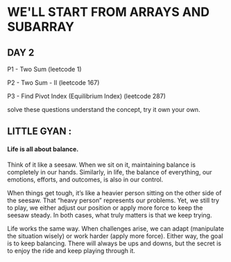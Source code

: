 # WE'LL START FROM ARRAYS AND SUBARRAY


## DAY 2

P1 - Two Sum (leetcode 1)

P2 - Two Sum - II (leetcode 167)

P3 - Find Pivot Index (Equilibrium Index) (leetcode 287)

solve these questions understand the concept, try it own your own.

## LITTLE GYAN : 

#### Life is all about balance.

Think of it like a seesaw. When we sit on it, maintaining balance is completely in our hands. Similarly, in life, the balance of everything, our emotions, efforts, and outcomes, is also in our control. 

When things get tough, it’s like a heavier person sitting on the other side of the seesaw. That “heavy person” represents our problems. Yet, we still try to play, we either adjust our position or apply more force to keep the seesaw steady. In both cases, what truly matters is that we keep trying.

Life works the same way. When challenges arise, we can adapt (manipulate the situation wisely) or work harder (apply more force). Either way, the goal is to keep balancing. There will always be ups and downs, but the secret is to enjoy the ride and keep playing through it.
